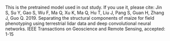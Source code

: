 This is the pretrained model used in out study.
If you use it, please cite: Jin S, Su Y, Gao S, Wu F, Ma Q, Xu K, Ma Q, Hu T, Liu J, Pang S, Guan H, Zhang J, Guo Q. 2019. Separating the structural components of maize for field phenotyping using terrestrial lidar data and deep convolutional neural networks. IEEE Transactions on Geoscience and Remote Sensing, accepted: 1-15
